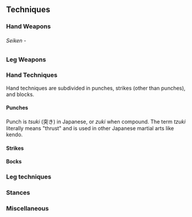 ## Techniques

### Hand Weapons

###### Seiken -

### Leg Weapons

### Hand Techniques

Hand techniques are subdivided in punches, strikes (other than punches), and blocks.

#### Punches

Punch is _tsuki_ (突き) in Japanese, or _zuki_ when compound. The term _tzuki_ literally means "thrust" and is used in other Japanese martial arts like kendo.

#### Strikes

#### Bocks

### Leg techniques

### Stances

### Miscellaneous
